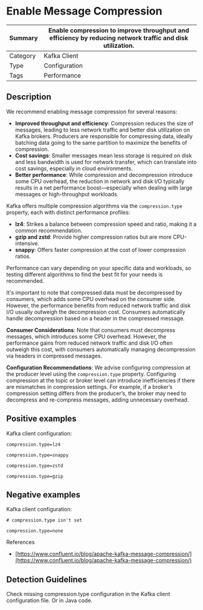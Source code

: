 # Enable Message Compression

| Summary  | Enable compression to improve throughput and efficiency by reducing network traffic and disk utilization. |         
|----------|----------------------------------------------------------------------------------------------------------|
| Category | Kafka Client                                                                                             |
| Type     | Configuration                                                                                             |
| Tags     | Performance                                                                                               |

## Description

We recommend enabling message compression for several reasons:

- **Improved throughput and efficiency**: Compression reduces the size of messages, leading to less network traffic and better disk utilization on Kafka brokers. Producers are responsible for compressing data, ideally batching data going to the same partition to maximize the benefits of compression.
- **Cost savings**: Smaller messages mean less storage is required on disk and less bandwidth is used for network transfer, which can translate into cost savings, especially in cloud environments.
- **Better performance**: While compression and decompression introduce some CPU overhead, the reduction in network and disk I/O typically results in a net performance boost—especially when dealing with large messages or high-throughput workloads.

Kafka offers multiple compression algorithms via the `compression.type` property, each with distinct performance profiles:

- **lz4**: Strikes a balance between compression speed and ratio, making it a common recommendation.
- **gzip and zstd**: Provide higher compression ratios but are more CPU-intensive.
- **snappy**: Offers faster compression at the cost of lower compression ratios.

Performance can vary depending on your specific data and workloads, so testing different algorithms to find the best fit for your needs is recommended.

It's important to note that compressed data must be decompressed by consumers, which adds some CPU overhead on the consumer side. However, the performance benefits from reduced network traffic and disk I/O usually outweigh the decompression cost. Consumers automatically handle decompression based on a header in the compressed message.

**Consumer Considerations**: Note that consumers must decompress messages, which introduces some CPU overhead. However, the performance gains from reduced network traffic and disk I/O often outweigh this cost, with consumers automatically managing decompression via headers in compressed messages.

**Configuration Recommendations**: We advise configuring compression at the producer level using the `compression.type` property. Configuring compression at the topic or broker level can introduce inefficiencies if there are mismatches in compression settings. For example, if a broker’s compression setting differs from the producer’s, the broker may need to decompress and re-compress messages, adding unnecessary overhead.

## Positive examples

Kafka client configuration:

```plaintext
compression.type=lz4
```

```plaintext
compression.type=snappy
```

```plaintext
compression.type=zstd
```

```plaintext
compression.type=gzip
```

## Negative examples

Kafka client configuration:

```plaintext
# compression.type isn't set
```

```plaintext
compression.type=none
```

References

- [https://www.confluent.io/blog/apache-kafka-message-compression/](https://www.confluent.io/blog/apache-kafka-message-compression/)

## Detection Guidelines

Check missing compression.type configuration in the Kafka client configuration file.
Or in Java code.
